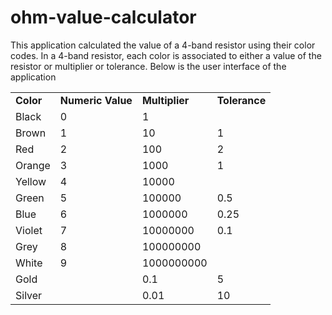 # ohm-value-calculator

This application calculated the value of a 4-band resistor using their color codes.
In a 4-band resistor, each color is associated to either a value of the resistor or multiplier or tolerance.
Below is the user interface of the application



<table>
  <tr>
    <td>
      <b>Color</b>
    </td>
    <td>
      <b>Numeric Value</b>
    </td>
    <td>
      <b>Multiplier</b>
    </td>
    <td>
      <b>Tolerance</b>
    </td>
  </tr>
  <tr>
    <td>
      Black
    </td>
    <td>
      0
    </td>
    <td>
      1
    </td>
    <td>
    </td>
  </tr>
  <tr>
    <td>
      Brown
    </td>
    <td>
      1
    </td>
    <td>
      10
    </td>
    <td>
      1
    </td>
  </tr>
   <tr>
    <td>
      Red
    </td>
    <td>
      2
    </td>
    <td>
      100
    </td>
    <td>
      2
    </td>
  </tr>
  <tr>
    <td>
      Orange
    </td>
    <td>
      3
    </td>
    <td>
      1000
    </td>
    <td>
      1
    </td>
  </tr>
   <tr>
    <td>
      Yellow
    </td>
    <td>
      4
    </td>
    <td>
      10000
    </td>
    <td>
    </td>
  </tr>
  <tr>
    <td>
      Green
    </td>
    <td>
      5
    </td>
    <td>
      100000
    </td>
    <td>
      0.5
    </td>
  </tr>
   <tr>
    <td>
      Blue
    </td>
    <td>
      6
    </td>
    <td>
      1000000
    </td>
    <td>
      0.25
    </td>
  </tr>
  <tr>
    <td>
      Violet
    </td>
    <td>
      7
    </td>
    <td>
      10000000
    </td>
    <td>
      0.1
    </td>
  </tr>
   <tr>
    <td>
      Grey
    </td>
    <td>
      8
    </td>
    <td>
      100000000
    </td>
    <td>
    </td>
  </tr>
  <tr>
    <td>
      White
    </td>
    <td>
      9
    </td>
    <td>
      1000000000
    </td>
    <td>   
    </td>
  </tr>
   <tr>
    <td>
      Gold
    </td>
    <td>      
    </td>
    <td>
      0.1
    </td>
    <td>
    5
    </td>
  </tr>
  <tr>
    <td>
      Silver
    </td>
    <td>      
    </td>
    <td>
      0.01
    </td>
    <td>
      10
    </td>
  </tr>





